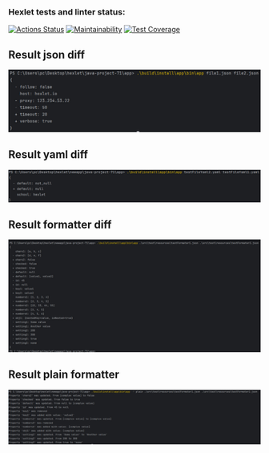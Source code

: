 ### Hexlet tests and linter status:
[![Actions Status](https://github.com/CicadaN/java-project-71/actions/workflows/hexlet-check.yml/badge.svg)](https://github.com/CicadaN/java-project-71/actions)
[![Maintainability](https://api.codeclimate.com/v1/badges/31368a68a163e658869f/maintainability)](https://codeclimate.com/github/CicadaN/java-project-71/maintainability)
[![Test Coverage](https://api.codeclimate.com/v1/badges/31368a68a163e658869f/test_coverage)](https://codeclimate.com/github/CicadaN/java-project-71/test_coverage)
## Result json diff
![result.jpg](app%2Fsrc%2Fmain%2Fresources%2Fresult.jpg)


## Result yaml diff
![result_yaml_parser.jpg](app%2Fsrc%2Fmain%2Fresources%2Fresult_yaml_parser.jpg)

## Result formatter diff
![res_formater.jpg](app%2Fsrc%2Fmain%2Fresources%2Fres_formater.jpg)

## Result plain formatter
![plain_format.jpg](app%2Fsrc%2Fmain%2Fresources%2Fplain_format.jpg)